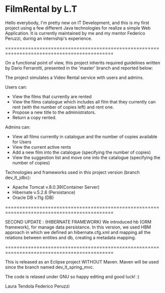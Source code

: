# FilmRental  by L.T

Hello everybody, I'm pretty new on IT Development, and this is my first project using a few 
different Java technologies for realize a simple Web Application.
It is currently maintained by me and my mentor Federico Peruzzi, during an internship's 
experience.

============================================================================================

On a functional point of view, this project inherits required guidelines written by Dario 
Ferrarotti, presented in the 'master' branch and reported below:

The project simulates a Video Rental service with users and admins.

Users can: 
- View the films that currently are rented
- View the films catalogue which includes all film that they currently can rent 
	(with the number of copies left) and rent one. 
- Propose a new title to the administrators.
- Return a copy rented.

Admins can:
- View all films currently in catalogue and the number of copies available for Users
- View the current active rents
- Add a new film into the catalogue (specifying the number of copies)
- View the suggestion list and move one into the catalogue (specifying the number of copies)


Technologies and frameworks used in this project version (branch dev_lt_jdbc):
- Apache Tomcat v.8.0.39(Container Server)
- Hibernate v.5.2.8 (Persistance)
- Oracle DB v.11g (DB)

============================================================================================

SECOND UPDATE : (HIBERNATE FRAMEWORK)
We introduced hb (ORM framework), for manage data persistance. In this version, we used HBM
approach in which we defined an hibernate.cfg.xml and mapping all the relations between 
entities and db, creating a metadata mapping.

============================================================================================

This is released as an Eclipse project WITHOUT Maven.
Maven will be used since the branch named dev_lt_spring_mvc.

The code is relased under GNU so happy editing and good luck! :)

Laura Tendola
Federico Peruzzi